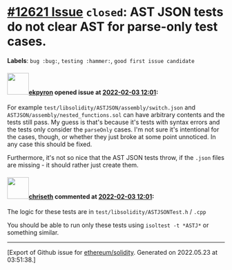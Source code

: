 # [\#12621 Issue](https://github.com/ethereum/solidity/issues/12621) `closed`: AST JSON tests do not clear AST for parse-only test cases.
**Labels**: `bug :bug:`, `testing :hammer:`, `good first issue candidate`


#### <img src="https://avatars.githubusercontent.com/u/1347491?v=4" width="50">[ekpyron](https://github.com/ekpyron) opened issue at [2022-02-03 12:01](https://github.com/ethereum/solidity/issues/12621):

For example ``test/libsolidity/ASTJSON/assembly/switch.json`` and ``ASTJSON/assembly/nested_functions.sol`` can have arbitrary contents and the tests still pass.
My guess is that's because it's tests with syntax errors and the tests only consider the ``parseOnly`` cases. I'm not sure it's intentional for the cases, though, or whether they just broke at some point unnoticed. In any case this should be fixed.

Furthermore, it's not so nice that the AST JSON tests throw, if the ``.json`` files are missing - it should rather just create them.

#### <img src="https://avatars.githubusercontent.com/u/9073706?v=4" width="50">[chriseth](https://github.com/chriseth) commented at [2022-02-03 12:01](https://github.com/ethereum/solidity/issues/12621#issuecomment-1040059429):

The logic for these tests are in `test/libsolidity/ASTJSONTest.h` / `.cpp`

You should be able to run only these tests using `isoltest -t *ASTJ*` or something similar.


-------------------------------------------------------------------------------



[Export of Github issue for [ethereum/solidity](https://github.com/ethereum/solidity). Generated on 2022.05.23 at 03:51:38.]

